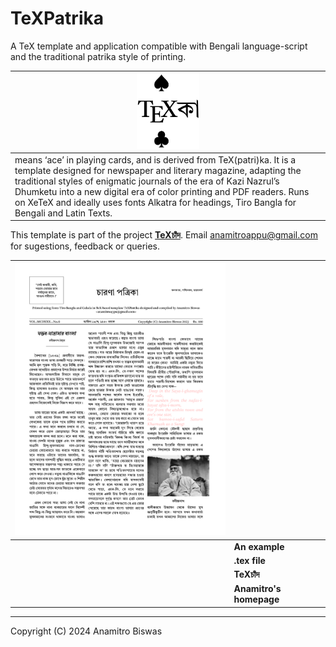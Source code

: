 # TeXPatrika
A TeX template and application compatible with Bengali language-script and the traditional patrika style of printing.

| <img src="texka1.png" alt="drawing" width="100"/> |
| --- |
| means ‘ace’ in playing cards, and is derived from TeX(patri)ka. It is a template designed for newspaper and literary magazine, adapting the traditional styles of enigmatic journals of the era of Kazi Nazrul’s Dhumketu into a new digital era of color printing and PDF readers. Runs on XeTeX and ideally uses fonts Alkatra for headings, Tiro Bangla for Bengali and Latin Texts. |

This template is part of the project [**TeXচাঁদ**](https://anamitro.github.io/TeXchand). Email anamitroappu@gmail.com for sugestions, feedback or queries.

| <img src="texka2.png" alt="drawing" width="400"/> | |
| --- | --- |
| | **An example** |
| | **.tex file** |
| | **TeXচাঁদ** |
| |**Anamitro's homepage** |

___

Copyright (C) 2024 Anamitro Biswas
